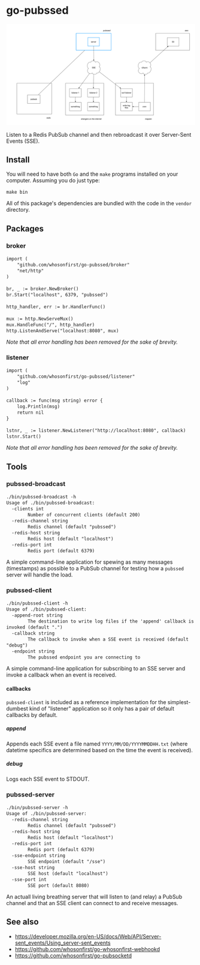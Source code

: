 # go-pubssed

![](images/pubssed-wof.png)

Listen to a Redis PubSub channel and then rebroadcast it over Server-Sent Events (SSE).

## Install

You will need to have both `Go` and the `make` programs installed on your computer. Assuming you do just type:

```
make bin
```

All of this package's dependencies are bundled with the code in the `vendor` directory.

## Packages

### broker

```
import (
	"github.com/whosonfirst/go-pubssed/broker"
	"net/http"
)

br, _ := broker.NewBroker()
br.Start("localhost", 6379, "pubssed")

http_handler, err := br.HandlerFunc()

mux := http.NewServeMux()
mux.HandleFunc("/", http_handler)
http.ListenAndServe("localhost:8080", mux)
```

_Note that all error handling has been removed for the sake of brevity._

### listener

```
import (
	"github.com/whosonfirst/go-pubssed/listener"
	"log"
)

callback := func(msg string) error {
	log.Println(msg)
	return nil
}

lstnr, _ := listener.NewListener("http://localhost:8080", callback)
lstnr.Start()
```

_Note that all error handling has been removed for the sake of brevity._

## Tools

### pubssed-broadcast

```
./bin/pubssed-broadcast -h
Usage of ./bin/pubssed-broadcast:
  -clients int
    	Number of concurrent clients (default 200)
  -redis-channel string
    	Redis channel (default "pubssed")
  -redis-host string
    	Redis host (default "localhost")
  -redis-port int
    	Redis port (default 6379)
```

A simple command-line application for spewing as many messages (timestamps) as possible to a PubSub channel for testing how a `pubssed` server will handle the load.

### pubssed-client

```
./bin/pubssed-client -h
Usage of ./bin/pubssed-client:
  -append-root string
    	The destination to write log files if the 'append' callback is invoked (default ".")
  -callback string
    	The callback to invoke when a SSE event is received (default "debug")
  -endpoint string
    	The pubssed endpoint you are connecting to
```

A simple command-line application for subscribing to an SSE server and invoke a callback when an event is received.

#### callbacks

`pubssed-client` is included as a reference implementation for the simplest-dumbest kind of "listener" application so it only has a pair of default callbacks by default.

##### append

Appends each SSE event a file named `YYYY/MM/DD/YYYYMMDDHH.txt` (where datetime specifics are determined based on the time the event is received).

##### debug

Logs each SSE event to STDOUT.

### pubssed-server

```
./bin/pubssed-server -h
Usage of ./bin/pubssed-server:
  -redis-channel string
    	Redis channel (default "pubssed")
  -redis-host string
    	Redis host (default "localhost")
  -redis-port int
    	Redis port (default 6379)
  -sse-endpoint string
    	SSE endpoint (default "/sse")
  -sse-host string
    	SSE host (default "localhost")
  -sse-port int
    	SSE port (default 8080)
```

An actuall living breathing server that will listen to (and relay) a PubSub channel and that an SSE client can connect to and receive messages.

## See also

* https://developer.mozilla.org/en-US/docs/Web/API/Server-sent_events/Using_server-sent_events
* https://github.com/whosonfirst/go-whosonfirst-webhookd
* https://github.com/whosonfirst/go-pubsocketd
